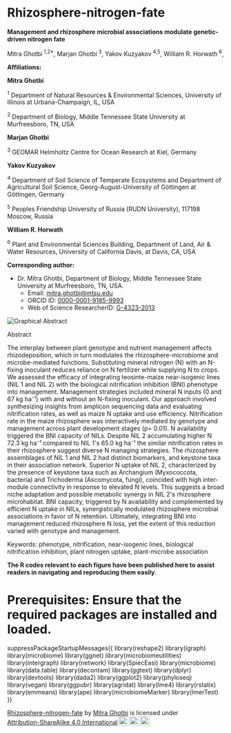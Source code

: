 # Rhizosphere-nitrogen-fate

**Management and rhizosphere microbial associations modulate genetic-driven nitrogen fate**

Mitra Ghotbi<sup> 1,2*</sup>, Marjan Ghotbi<sup> 3</sup>, Yakov Kuzyakov<sup> 4,5</sup>, William R. Horwath<sup> 6</sup>,

**Affiliations:**

**Mitra Ghotbi**

<sup>1</sup> Department of Natural Resources & Environmental Sciences, University of Illinois at Urbana-Champaign, IL, USA

<sup>2</sup> Department of Biology, Middle Tennessee State University at Murfreesboro, TN, USA


**Marjan Ghotbi**

<sup>3</sup> GEOMAR Helmholtz Centre for Ocean Research at Kiel, Germany


**Yakov Kuzyakov**

<sup>4</sup> Department of Soil Science of Temperate Ecosystems and Department of Agricultural Soil Science, Georg-August-University of Göttingen at Göttingen, Germany


<sup>5</sup> Peoples Friendship University of Russia (RUDN University), 117198 Moscow, Russia

**William R. Horwath**

<sup>6</sup> Plant and Environmental Sciences Building, Department of Land, Air & Water Resources, University of California Davis, at Davis, CA, USA


**Corresponding author:**
- Dr. Mitra Ghotbi, Department of Biology, Middle Tennessee State University at Murfreesboro, TN, USA.
  - Email: mitra.ghotbi@mtsu.edu
  - ORCID ID: [0000-0001-9185-9993](https://orcid.org/0000-0001-9185-9993)
  - Web of Science ResearcherID: [G-4323-2013](https://publons.com/researcher/G-4323-2013/)



![Graphical Abstract](https://github.com/mghotbi/Rhizosphere-Nitrogen-Fate/blob/Rhizosphere-nitrogen-fate/GA.3.24.png)



Abstract

The interplay between plant genotype and nutrient management affects rhizodeposition, which in turn modulates the rhizosphere-microbiome and microbe-mediated functions. Substituting mineral nitrogen (N) with an N-fixing inoculant reduces reliance on N fertilizer while supplying N to crops. We assessed the efficacy of integrating teosinte-maize near-isogenic lines (NIL 1 and NIL 2) with the biological nitrification inhibition (BNI) phenotype into management. Management strategies included mineral N inputs (0 and 67 kg ha⁻¹) with and without an N-fixing inoculant. Our approach involved synthesizing insights from amplicon sequencing data and evaluating nitrification rates, as well as maize N uptake and use efficiency. Nitrification rate in the maize rhizosphere was interactively mediated by genotype and management across plant development stages (p= 0.01). N availability triggered the BNI capacity of NILs. Despite NIL 2 accumulating higher N 72.3 kg ha⁻¹ compared to NIL 1's 65.0 kg ha⁻¹ the similar nitrification rates in their rhizosphere suggest diverse N managing strategies. The rhizosphere assemblages of NIL 1 and NIL 2 had distinct biomarkers, and keystone taxa in their association network. Superior N uptake of NIL 2, characterized by the presence of keystone taxa such as Archangium (Myxococcota, bacteria) and Trichoderma (Ascomycota, fungi), coincided with high inter-module connectivity in response to elevated N levels. This suggests a broad niche adaptation and possible metabolic synergy in NIL 2's rhizosphere microhabitat. BNI capacity, triggered by N availability and complemented by efficient N uptake in NILs, synergistically modulated rhizosphere microbial associations in favor of N retention. Ultimately, integrating BNI into management reduced rhizosphere N loss, yet the extent of this reduction varied with genotype and management. 

Keywords: phenotype, nitrification, near-isogenic lines, biological nitrification inhibition, plant nitrogen uptake, plant-microbe association




**The R codes relevant to each figure have been published here to assist readers in navigating and reproducing them easily.**



# Prerequisites: Ensure that the required packages are installed and loaded.

suppressPackageStartupMessages({
  library(reshape2)
  library(igraph)
  library(microbiome)
  library(ggnet)
  library(microbiomeutilities)
  library(intergraph)
  library(network)
  library(SpiecEasi)
  library(microbiome)
  library(data.table)
  library(decontam)
  library(ggtext)
  library(dplyr)
  library(devtools)
  library(dada2)
  library(ggplot2)
  library(phyloseq)
  library(vegan)
  library(ggpubr)
  library(agridat)
  library(lme4)
  library(rstatix)
  library(emmeans)
  library(ape)
  library(microbiomeMarker)
  library(lmerTest)
})


<p xmlns:cc="http://creativecommons.org/ns#" xmlns:dct="http://purl.org/dc/terms/"><a property="dct:title" rel="cc:attributionURL" href="https://github.com/mghotbi/Rhizosphere-Nitrogen-Fate">Rhizosphere-nitrogen-fate</a> by <a rel="cc:attributionURL dct:creator" property="cc:attributionName" href="https://www.linkedin.com/in/mitra-ghotbi-78b34030/">Mitra Ghotbi</a> is licensed under <a href="http://creativecommons.org/licenses/by-sa/4.0/?ref=chooser-v1" target="_blank" rel="license noopener noreferrer" style="display:inline-block;">Attribution-ShareAlike 4.0 International<img style="height:22px!important;margin-left:3px;vertical-align:text-bottom;" src="https://mirrors.creativecommons.org/presskit/icons/cc.svg?ref=chooser-v1"><img style="height:22px!important;margin-left:3px;vertical-align:text-bottom;" src="https://mirrors.creativecommons.org/presskit/icons/by.svg?ref=chooser-v1"><img style="height:22px!important;margin-left:3px;vertical-align:text-bottom;" src="https://mirrors.creativecommons.org/presskit/icons/sa.svg?ref=chooser-v1"></a></p>
